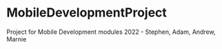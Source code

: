 # MobileDevelopmentProject
Project for Mobile Development modules 2022 - Stephen, Adam, Andrew, Marnie

